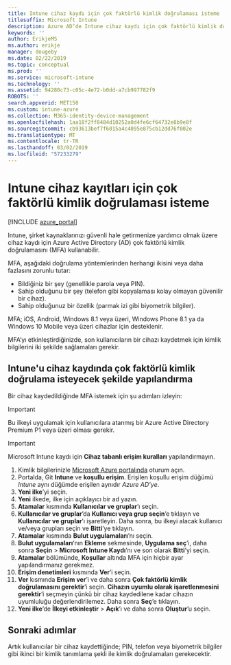 ```yaml
---
title: Intune cihaz kaydı için çok faktörlü kimlik doğrulaması isteme
titlesuffix: Microsoft Intune
description: Azure AD’de Intune cihaz kaydı için çok faktörlü kimlik doğrulaması isteme.
keywords: ''
author: ErikjeMS
ms.author: erikje
manager: dougeby
ms.date: 02/22/2019
ms.topic: conceptual
ms.prod: ''
ms.service: microsoft-intune
ms.technology: ''
ms.assetid: 94280c73-c05c-4e72-b0dd-a7cb997782f9
ROBOTS: ''
search.appverid: MET150
ms.custom: intune-azure
ms.collection: M365-identity-device-management
ms.openlocfilehash: 1aa18f2ff8484d10252a0d4fe6cf64732e8b9e8f
ms.sourcegitcommit: cb93613bef7f6015a4c4095e875cb12dd76f002e
ms.translationtype: MT
ms.contentlocale: tr-TR
ms.lasthandoff: 03/02/2019
ms.locfileid: "57233279"
---
```

# <a name="require-multi-factor-authentication-for-intune-device-enrollments"></a>Intune cihaz kayıtları için çok faktörlü kimlik doğrulaması isteme

[!INCLUDE [azure_portal](./includes/azure_portal.md)]

Intune, şirket kaynaklarınızı güvenli hale getirmenize yardımcı olmak üzere cihaz kaydı için Azure Active Directory (AD) çok faktörlü kimlik doğrulamasını (MFA) kullanabilir.

MFA, aşağıdaki doğrulama yöntemlerinden herhangi ikisini veya daha fazlasını zorunlu tutar:

- Bildiğiniz bir şey (genellikle parola veya PIN).
- Sahip olduğunu bir şey (telefon gibi kopyalaması kolay olmayan güvenilir bir cihaz).
- Sahip olduğunuz bir özellik (parmak izi gibi biyometrik bilgiler).

MFA; iOS, Android, Windows 8.1 veya üzeri, Windows Phone 8.1 ya da Windows 10 Mobile veya üzeri cihazlar için desteklenir.

MFA’yı etkinleştirdiğinizde, son kullanıcıların bir cihazı kaydetmek için kimlik bilgilerini iki şekilde sağlamaları gerekir.

## <a name="configure-intune-to-require-multi-factor-authentication-at-device-enrollment"></a>Intune'u cihaz kaydında çok faktörlü kimlik doğrulama isteyecek şekilde yapılandırma

Bir cihaz kaydedildiğinde MFA istemek için şu adımları izleyin:

>[!Important]
>Bu ilkeyi uygulamak için kullanıcılara atanmış bir Azure Active Directory Premium P1 veya üzeri olması gerekir.

>[!Important]
>Microsoft Intune kaydı için **Cihaz tabanlı erişim kuralları** yapılandırmayın.

1. Kimlik bilgilerinizle [Microsoft Azure portalında](https://portal.azure.com) oturum açın.
2. Portalda, Git **Intune** ve **koşullu erişim**. Erişilen koşullu erişim düğümü *Intune* aynı düğümde erişilen aynıdır *Azure AD'ye*.
4. **Yeni ilke**’yi seçin.
5. **Yeni** ilkede, ilke için açıklayıcı bir ad yazın.
6. **Atamalar** kısmında **Kullanıcılar ve gruplar**’ı seçin. 
7. **Kullanıcılar ve gruplar**’da **Kullanıcı veya grup seçin**’e tıklayın ve **Kullanıcılar ve gruplar**’ı işaretleyin. Daha sonra, bu ilkeyi alacak kullanıcı ve/veya grupları seçin ve **Bitti**’ye tıklayın.
8. **Atamalar** kısmında **Bulut uygulamaları**’nı seçin.
9. **Bulut uygulamaları**‘nın **Ekleme** sekmesinde, **Uygulama seç**’i, daha sonra **Seçin** > **Microsoft Intune Kaydı**’nı ve son olarak **Bitti**’yi seçin.
10. **Atamalar** bölümünde, **Koşullar** altında MFA için hiçbir ayar yapılandırmanız gerekmez.
11. **Erişim denetimleri** kısmında **Ver**’i seçin.
12. **Ver** kısmında **Erişim ver**’i ve daha sonra **Çok faktörlü kimlik doğrulamasını gerektir**’i seçin. **Cihazın uyumlu olarak işaretlenmesini gerektir**’i seçmeyin çünkü bir cihaz kaydedilene kadar cihazın uyumluluğu değerlendirilemez. Daha sonra **Seç**’e tıklayın.
13. **Yeni ilke**’de **İlkeyi etkinleştir** > **Açık**’ı ve daha sonra **Oluştur**’u seçin.



## <a name="next-steps"></a>Sonraki adımlar

Artık kullanıcılar bir cihaz kaydettiğinde; PIN, telefon veya biyometrik bilgiler gibi ikinci bir kimlik tanımlama şekli ile kimlik doğrulamaları gerekecektir.
